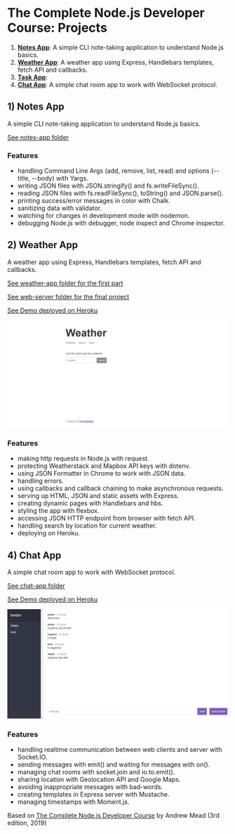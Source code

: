 # The Complete Node.js Developer Course: Projects

1. [**Notes App**](#notes-app): A simple CLI note-taking application to understand Node.js basics.
2. [**Weather App**](#weather-app): A weather app using Express, Handlebars templates, fetch API and callbacks.
3. [**Task App**](#task-app):
4. [**Chat App**](#chat-app): A simple chat room app to work with WebSocket protocol. 

## <a name="notes-app"></a>1) Notes App

A simple CLI note-taking application to understand Node.js basics.

[See notes-app folder](https://github.com/solygambas/node-complete-developer-course/tree/master/notes-app)

### Features
- handling Command Line Args (add, remove, list, read) and options (--title, --body) with Yargs.
- writing JSON files with JSON.stringify() and fs.writeFileSync().
- reading JSON files with fs.readFileSync(), toString() and JSON.parse().
- printing success/error messages in color with Chalk.
- sanitizing data with validator.
- watching for changes in development mode with nodemon.
- debugging Node.js with debugger, node inspect and Chrome inspector.

## <a name="weather-app"></a>2) Weather App

A weather app using Express, Handlebars templates, fetch API and callbacks.

[See weather-app folder for the first part](https://github.com/solygambas/node-complete-developer-course/tree/master/weather-app)

[See web-server folder for the final project](https://github.com/solygambas/node-complete-developer-course/tree/master/web-server)

[See Demo deployed on Heroku](https://node-weather-fetch.herokuapp.com/)

![](web-server/screenshot.png)

### Features
- making http requests in Node.js with request.
- protecting Weatherstack and Mapbox API keys with dotenv.
- using JSON Formatter in Chrome to work with JSON data.
- handling errors.
- using callbacks and callback chaining to make asynchronous requests.
- serving up HTML, JSON and static assets with Express.
- creating dynamic pages with Handlebars and hbs.
- styling the app with flexbox.
- accessing JSON HTTP endpoint from browser with fetch API.
- handling search by location for current weather.
- deploying on Heroku.

## <a name="chat-app"></a>4) Chat App

A simple chat room app to work with WebSocket protocol.

[See chat-app folder](https://github.com/solygambas/node-complete-developer-course/tree/master/chat-app)

[See Demo deployed on Heroku](https://node-chat-rooms-app.herokuapp.com/)

![](chat-app/screenshot.png)

### Features
- handling realtime communication between web clients and server with Socket.IO.
- sending messages with emit() and waiting for messages with on().
- managing chat rooms with socket.join and io.to.emit().
- sharing location with Geolocation API and Google Maps.
- avoiding inappropriate messages with bad-words.
- creating templates in Express server with Mustache.
- managing timestamps with Moment.js.

Based on [The Complete Node.js Developer Course](https://www.udemy.com/course/the-complete-nodejs-developer-course-2/) by Andrew Mead (3rd edition, 2019)
